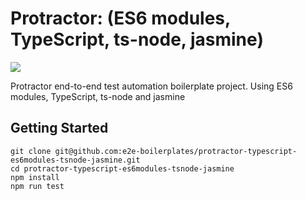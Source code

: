 # Protractor: (ES6 modules, TypeScript, ts-node, jasmine)

![](https://github.com/e2e-boilerplates/protractor-es6modules-typescript-tsnode-jasmine//workflows/Node%20CI/badge.svg)

Protractor end-to-end test automation boilerplate project. Using ES6 modules, TypeScript, ts-node and jasmine

## Getting Started

    git clone git@github.com:e2e-boilerplates/protractor-typescript-es6modules-tsnode-jasmine.git
    cd protractor-typescript-es6modules-tsnode-jasmine
    npm install
    npm run test
